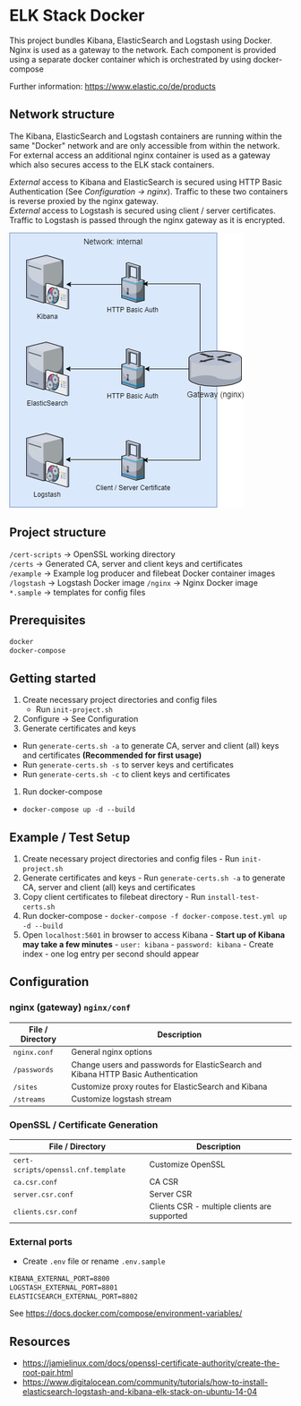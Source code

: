 # ELK Stack Docker

This project bundles Kibana, ElasticSearch and Logstash using Docker. Nginx is used as a gateway to the network. Each component is provided using a separate docker container which is orchestrated by using docker-compose

Further information: <https://www.elastic.co/de/products>

## Network structure

The Kibana, ElasticSearch and Logstash containers are running within the same "Docker" network and are only accessible from within the network. For external access an additional nginx container is used as a gateway which also secures access to the ELK stack containers.

*External* access to Kibana and ElasticSearch is secured using HTTP Basic Authentication (See *Configuration -> nginx*). Traffic to these two containers is reverse proxied by the nginx gateway.  
*External* access to Logstash is secured using client / server certificates. Traffic to Logstash is passed through the nginx gateway as it is encrypted.

![Network overview](network-overview.png "Network Overview")

## Project structure

`/cert-scripts` -> OpenSSL working directory  
`/certs` -> Generated CA, server and client keys and certificates  
`/example` -> Example log producer and filebeat Docker container images
`/logstash` -> Logstash Docker image
`/nginx` -> Nginx Docker image  
`*.sample` -> templates for config files

## Prerequisites

```
docker
docker-compose
```

## Getting started

1. Create necessary project directories and config files
   - Run `init-project.sh`
1. Configure -> See Configuration
1. Generate certificates and keys
  - Run `generate-certs.sh -a` to generate CA, server and client (all) keys and certificates **(Recommended for first usage)**
  - Run `generate-certs.sh -s` to server keys and certificates
  - Run `generate-certs.sh -c` to client keys and certificates
1. Run docker-compose
  - `docker-compose up -d --build`

## Example / Test Setup

  1. Create necessary project directories and config files
    - Run `init-project.sh`    
  1. Generate certificates and keys
    - Run `generate-certs.sh -a` to generate CA, server and client (all) keys and certificates
  1. Copy client certificates to filebeat directory
    - Run `install-test-certs.sh`
  1. Run docker-compose
    - `docker-compose -f docker-compose.test.yml up -d --build`
  1. Open `localhost:5601` in browser to access Kibana
    - **Start up of Kibana may take a few minutes**
    - `user: kibana`
    - `password: kibana`
    - Create index
    - one log entry per second should appear    

## Configuration

### nginx (gateway) `nginx/conf`
File / Directory | Description
--- | ---
`nginx.conf` | General nginx options
`/passwords` | Change users and passwords for ElasticSearch and Kibana HTTP Basic Authentication
`/sites` | Customize proxy routes for ElasticSearch and Kibana
`/streams` | Customize logstash stream

### OpenSSL / Certificate Generation
File / Directory | Description
--- | ---
`cert-scripts/openssl.cnf.template` | Customize OpenSSL
`ca.csr.conf` | CA CSR
`server.csr.conf` | Server CSR
`clients.csr.conf` | Clients CSR - multiple clients are supported

### External ports
* Create `.env` file or rename `.env.sample`
```
KIBANA_EXTERNAL_PORT=8800
LOGSTASH_EXTERNAL_PORT=8801
ELASTICSEARCH_EXTERNAL_PORT=8802
```
See <https://docs.docker.com/compose/environment-variables/>


## Resources

- <https://jamielinux.com/docs/openssl-certificate-authority/create-the-root-pair.html>
- <https://www.digitalocean.com/community/tutorials/how-to-install-elasticsearch-logstash-and-kibana-elk-stack-on-ubuntu-14-04>
